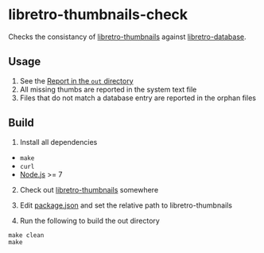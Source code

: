 # libretro-thumbnails-check

Checks the consistancy of [libretro-thumbnails](https://github.com/libretro/libretro-thumbnails) against [libretro-database](https://github.com/libretro/libretro-database).

## Usage

1. See the [Report in the `out` directory](https://github.com/RobLoach/libretro-thumbnails-check/blob/master/out/README.md#libretro-thumbnails-check-report)
2. All missing thumbs are reported in the system text file
3. Files that do not match a database entry are reported in the orphan files

## Build

1. Install all dependencies
  - `make`
  - `curl`
  - [Node.js](https://nodejs.org/en/) >= 7

2. Check out [libretro-thumbnails](https://github.com/libretro/libretro-thumbnails) somewhere
3. Edit [package.json](package.json) and set the relative path to libretro-thumbnails

4. Run the following to build the out directory
  ```
  make clean
  make
  ```
